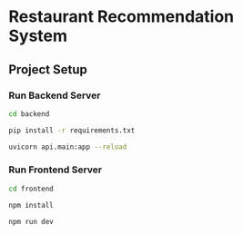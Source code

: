 # Restaurant Recommendation System

## Project Setup

### Run Backend Server

```bash
cd backend

pip install -r requirements.txt

uvicorn api.main:app --reload
```

### Run Frontend Server

```bash
cd frontend

npm install

npm run dev
```